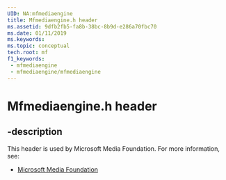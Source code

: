 ```yaml
---
UID: NA:mfmediaengine
title: Mfmediaengine.h header
ms.assetid: 9dfb2fb5-fa8b-38bc-8b9d-e286a70fbc70
ms.date: 01/11/2019
ms.keywords: 
ms.topic: conceptual
tech.root: mf
f1_keywords:
 - mfmediaengine
 - mfmediaengine/mfmediaengine
---
```


# Mfmediaengine.h header


## -description

This header is used by Microsoft Media Foundation. For more information, see:

- [Microsoft Media Foundation](../_mf/index.md)

